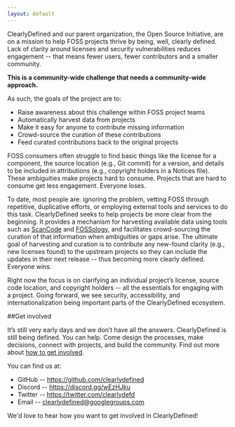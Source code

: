 ```yaml
---
layout: default
---
```


ClearlyDefined and our parent organization, the Open Source Initiative, are on a mission to help FOSS projects
thrive by being, well, clearly defined. Lack of clarity around licenses and security vulnerabilities reduces engagement -- that means fewer users, fewer contributors and a smaller community.

<div style={{ textAlign: 'center' }}>
  <p><b>This is a community-wide challenge that needs a community-wide approach.</b></p>
</div>

As such, the goals of the project are to:

* Raise awareness about this challenge within FOSS project teams
* Automatically harvest data from projects
* Make it easy for anyone to contribute missing information
* Crowd-source the curation of these contributions
* Feed curated contributions back to the original projects

FOSS consumers often struggle to find basic things like the license for a component, the source location
(e.g., Git commit) for a version, and details to be included in attributions (e.g., copyright holders in a
Notices file). These ambiguities make projects hard to consume. Projects that are hard to consume get less
engagement. Everyone loses.

To date, most people are: ignoring the problem, vetting FOSS through repetitive, duplicative efforts, or
employing external tools and services to do this task. ClearlyDefined seeks to help projects be more clear
from the beginning. It provides a mechanism for harvesting available data using tools such as
[ScanCode](https://github.com/nexB/scancode-toolkit) and [FOSSology](https://www.fossology.org), and facilitates crowd-sourcing the curation of that information when ambiguities or gaps arise. The ultimate goal of harvesting and curation is to contribute any new-found clarity (e.g., new licenses found) to the upstream projects so they can include the updates in their next release -- thus becoming more clearly defined. Everyone wins.

Right now the focus is on clarifying an individual project’s license, source code location, and copyright
holders -- all the essentials for engaging with a project. Going forward, we see security, accessibility,
and internationalization being important parts of the ClearlyDefined ecosystem.

##Get involved

It’s still very early days and we don’t have all the answers. ClearlyDefined is still being defined. You
can help. Come design the processes, make decisions, connect with projects, and build the community. Find
out more about
[how to get involved](https://docs.clearlydefined.io/get-involved).

You can find us at:

<ul style={{ listStyleType: 'none' }}>
  <li>
    GitHub -- <a href="https://github.com/clearlydefined">https://github.com/clearlydefined</a>
  </li>
  <li>
    Discord -- <a href="https://discord.gg/wEzHJku">https://discord.gg/wEzHJku</a>
  </li>
  <li>
    Twitter -- <a href="https://twitter.com/clearlydefd">https://twitter.com/clearlydefd</a>
  </li>
  <li>
    Email -- <a href="mailto:clearlydefined@googlegroups.com">clearlydefined@googlegroups.com</a>
  </li>
</ul>

We'd love to hear how you want to get involved in ClearlyDefined!
